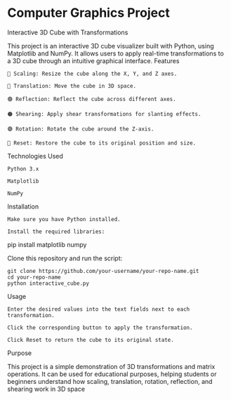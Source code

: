 # Computer Graphics Project 
Interactive 3D Cube with Transformations

This project is an interactive 3D cube visualizer built with Python, using Matplotlib and NumPy.
It allows users to apply real-time transformations to a 3D cube through an intuitive graphical interface.
Features

    🔵 Scaling: Resize the cube along the X, Y, and Z axes.

    🔴 Translation: Move the cube in 3D space.

    🟢 Reflection: Reflect the cube across different axes.

    🟠 Shearing: Apply shear transformations for slanting effects.

    🟣 Rotation: Rotate the cube around the Z-axis.

    🔁 Reset: Restore the cube to its original position and size.

Technologies Used

    Python 3.x

    Matplotlib

    NumPy

Installation

    Make sure you have Python installed.

    Install the required libraries:

pip install matplotlib numpy

Clone this repository and run the script:

    git clone https://github.com/your-username/your-repo-name.git
    cd your-repo-name
    python interactive_cube.py

Usage

    Enter the desired values into the text fields next to each transformation.

    Click the corresponding button to apply the transformation.

    Click Reset to return the cube to its original state.

Purpose

This project is a simple demonstration of 3D transformations and matrix operations.
It can be used for educational purposes, helping students or beginners understand how scaling, translation, rotation, reflection, and shearing work in 3D space
